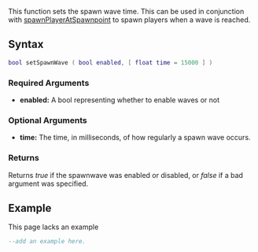 This function sets the spawn wave time. This can be used in conjunction with [spawnPlayerAtSpawnpoint](/docs/resource-spawnmanager/spawnplayeratspawnpoint.md "wikilink") to spawn players when a wave is reached.

Syntax
------

``` lua
bool setSpawnWave ( bool enabled, [ float time = 15000 ] )             
```

### Required Arguments

-   **enabled:** A bool representing whether to enable waves or not

### Optional Arguments

-   **time:** The time, in milliseconds, of how regularly a spawn wave occurs.

### Returns

Returns *true* if the spawnwave was enabled or disabled, or *false* if a bad argument was specified.

Example
-------

This page lacks an example

``` lua
--add an example here.
```

